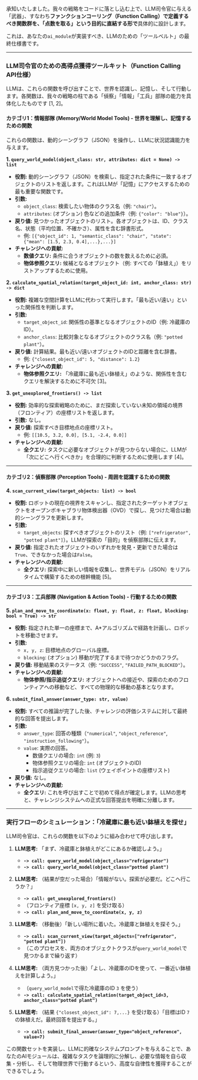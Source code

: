 承知いたしました。我々の戦略をコードに落とし込む上で、LLM司令官に与える「武器」、すなわち**ファンクションコーリング（Function Calling）**で定義するべき関数群を、**「点数を取る」という目的に直結する形で**具体的に設計します。

これは、あなたの`ai_module`が実装すべき、LLMのための「ツールベルト」の最終仕様書です。

---

### **LLM司令官のための高得点獲得ツールキット（Function Calling API仕様）**

LLMは、これらの関数を呼び出すことで、世界を認識し、記憶し、そして行動します。各関数は、我々の戦略の柱である「偵察」「情報」「工兵」部隊の能力を具体化したものです [1, 2]。

#### **カテゴリ1：情報部隊 (Memory/World Model Tools) - 世界を理解し、記憶するための関数**

これらの関数は、動的シーングラフ（JSON）を操作し、LLMに状況認識能力を与えます。

**1. `query_world_model(object_class: str, attributes: dict = None) -> list`**
*   **役割:** 動的シーングラフ（JSON）を検索し、指定された条件に一致するオブジェクトのリストを返します。これはLLMが「記憶」にアクセスするための最も重要な関数です。
*   **引数:**
    *   `object_class`: 検索したい物体のクラス名（例: `"chair"`）。
    *   `attributes`: (オプション) 色などの追加条件（例: `{"color": "blue"}`）。
*   **戻り値:** 見つかったオブジェクトのリスト。各オブジェクトは、ID、クラス名、状態（平均位置、不確かさ）、属性を含む辞書形式。
    *   例: `[{"object_id": 1, "semantic_class": "chair", "state": {"mean": [1.5, 2.3, 0.4],...},...}]`
*   **チャレンジへの貢献:**
    *   **数値クエリ:** 条件に合うオブジェクトの数を数えるために必須。
    *   **物体参照クエリ:** 候補となるオブジェクト（例: すべての「鉢植え」）をリストアップするために使用。

**2. `calculate_spatial_relation(target_object_id: int, anchor_class: str) -> dict`**
*   **役割:** 複雑な空間計算をLLMに代わって実行します。「最も近い/遠い」といった関係性を判断します。
*   **引数:**
    *   `target_object_id`: 関係性の基準となるオブジェクトのID（例: 冷蔵庫のID）。
    *   `anchor_class`: 比較対象となるオブジェクトのクラス名（例: `"potted plant"`）。
*   **戻り値:** 計算結果。最も近い/遠いオブジェクトのIDと距離を含む辞書。
    *   例: `{"closest_object_id": 5, "distance": 1.2}`
*   **チャレンジへの貢献:**
    *   **物体参照クエリ:** 「冷蔵庫に最も近い鉢植え」のような、関係性を含むクエリを解決するために不可欠 [3]。

**3. `get_unexplored_frontiers() -> list`**
*   **役割:** 効率的な探索戦略のために、まだ探索していない未知の領域の境界（フロンティア）の座標リストを返します。
*   **引数:** なし。
*   **戻り値:** 探索すべき目標地点の座標リスト。
    *   例: `[[10.5, 3.2, 0.0], [5.1, -2.4, 0.0]]`
*   **チャレンジへの貢献:**
    *   **全クエリ:** タスクに必要なオブジェクトが見つからない場合に、LLMが「次にどこへ行くべきか」を合理的に判断するために使用します [4]。

---

#### **カテゴリ2：偵察部隊 (Perception Tools) - 周囲を認識するための関数**

**4. `scan_current_view(target_objects: list) -> bool`**
*   **役割:** ロボットの現在の視界をスキャンし、指定されたターゲットオブジェクトをオープンボキャブラリ物体検出器（OVD）で探し、見つけた場合は動的シーングラフを更新します。
*   **引数:**
    *   `target_objects`: 探すべきオブジェクトのリスト（例: `["refrigerator", "potted plant"]`）。LLMが探索の「目的」を偵察部隊に伝えます。
*   **戻り値:** 指定されたオブジェクトのいずれかを発見・更新できた場合は`True`、できなかった場合は`False`。
*   **チャレンジへの貢献:**
    *   **全クエリ:** 探索中に新しい情報を収集し、世界モデル（JSON）をリアルタイムで構築するための根幹機能 [5]。

---

#### **カテゴリ3：工兵部隊 (Navigation & Action Tools) - 行動するための関数**

**5. `plan_and_move_to_coordinate(x: float, y: float, z: float, blocking: bool = True) -> str`**
*   **役割:** 指定された単一の座標まで、A\*アルゴリズムで経路を計画し、ロボットを移動させます。
*   **引数:**
    *   `x, y, z`: 目標地点のグローバル座標。
    *   `blocking`: (オプション) 移動が完了するまで待つかどうかのフラグ。
*   **戻り値:** 移動結果のステータス（例: `"SUCCESS"`, `"FAILED_PATH_BLOCKED"`）。
*   **チャレンジへの貢献:**
    *   **物体参照/指示追従クエリ:** オブジェクトへの接近や、探索のためのフロンティアへの移動など、すべての物理的な移動の基本となります。

**6. `submit_final_answer(answer_type: str, value)`**
*   **役割:** すべての推論が完了した後、チャレンジの評価システムに対して最終的な回答を提出します。
*   **引数:**
    *   `answer_type`: 回答の種類（`"numerical"`, `"object_reference"`, `"instruction_following"`）。
    *   `value`: 実際の回答。
        *   数値クエリの場合: `int` (例: `3`)
        *   物体参照クエリの場合: `int` (オブジェクトのID)
        *   指示追従クエリの場合: `list` (ウェイポイントの座標リスト)
*   **戻り値:** なし。
*   **チャレンジへの貢献:**
    *   **全クエリ:** これを呼び出すことで初めて得点が確定します。LLMの思考と、チャレンジシステムへの正式な回答提出を明確に分離します。

---

### **実行フローのシミュレーション：「冷蔵庫に最も近い鉢植えを探せ」**

LLM司令官は、これらの関数を以下のように組み合わせて呼び出します。

1.  **LLM思考:** 「まず、冷蔵庫と鉢植えがどこにあるか確認しよう。」
    *   **`-> call: query_world_model(object_class="refrigerator")`**
    *   **`-> call: query_world_model(object_class="potted plant")`**

2.  **LLM思考:** （結果が空だった場合）「情報がない。探索が必要だ。どこへ行こうか？」
    *   **`-> call: get_unexplored_frontiers()`**
    *   （フロンティア座標 `[x, y, z]` を受け取る）
    *   **`-> call: plan_and_move_to_coordinate(x, y, z)`**

3.  **LLM思考:** （移動後）「新しい場所に着いた。冷蔵庫と鉢植えを探そう。」
    *   **`-> call: scan_current_view(target_objects=["refrigerator", "potted plant"])`**
    *   （このプロセスを、両方のオブジェクトクラスが`query_world_model`で見つかるまで繰り返す）

4.  **LLM思考:** （両方見つかった後）「よし、冷蔵庫のIDを使って、一番近い鉢植えを計算しよう。」
    *   （`query_world_model`で得た冷蔵庫のID `3` を使う）
    *   **`-> call: calculate_spatial_relation(target_object_id=3, anchor_class="potted plant")`**

5.  **LLM思考:** （結果 `{"closest_object_id": 7,...}` を受け取る）「目標はID `7` の鉢植えだ。最終回答を提出する。」
    *   **`-> call: submit_final_answer(answer_type="object_reference", value=7)`**

この関数セットを実装し、LLMに的確なシステムプロンプトを与えることで、あなたのAIモジュールは、複雑なタスクを論理的に分解し、必要な情報を自ら収集・分析し、そして物理世界で行動するという、高度な自律性を獲得することができるでしょう。
